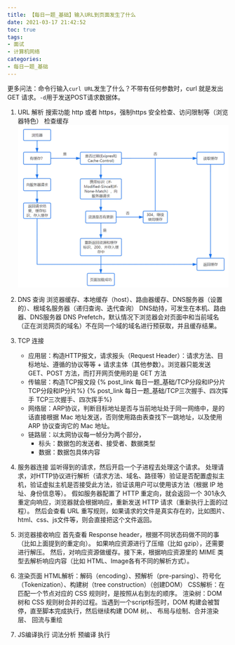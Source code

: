 ```yaml
---
title: 【每日一题_基础】输入URL到页面发生了什么
date: 2021-03-17 21:42:52
toc: true
tags:
- 面试 
- 计算机网络
categories:
- 每日一题_基础
---
```


更多问法：命令行输入`curl URL`发生了什么？不带有任何参数时，curl 就是发出 GET 请求。`-d`用于发送POST请求数据体。

<!-- more -->

1. URL 解析
   搜索功能
   http 或者 https，强制https
   安全检查、访问限制等（浏览器特色）
   检查缓存![检查缓存过程](/img/bowersCheck.webp)

2. DNS 查询
   浏览器缓存、本地缓存（host）、路由器缓存、DNS服务器（设置的）、根域名服务器（递归查询、迭代查询）
   DNS劫持，可发生在本机、路由器、DNS服务器
   DNS Prefetch，默认情况下浏览器会对页面中和当前域名（正在浏览网页的域名）不在同一个域的域名进行预获取，并且缓存结果。

3. TCP 连接
   + 应用层：构造HTTP报文，请求报头（Request Header）：请求方法、目标地址、遵循的协议等等 + 请求主体（其他参数）。浏览器只能发送 GET、POST 方法，而打开网页使用的是 GET 方法
   + 传输层：构造TCP报文段
    {% post_link  每日一题_基础/TCP分段和IP分片 TCP分段和IP分片%}
    {% post_link  每日一题_基础/TCP三次握手、四次挥手 TCP三次握手、四次挥手%}
   + 网络层：ARP协议，判断目标地址是否与当前地址处于同一网络中，是的话直接根据 Mac 地址发送，否则使用路由表查找下一跳地址，以及使用 ARP 协议查询它的 Mac 地址。
   + 链路层：以太网协议每一帧分为两个部分，
        - 标头：数据包的发送者、接受者、数据类型
        - 数据：数据包具体内容

4. 服务器连接
   监听得到的请求，然后开启一个子进程去处理这个请求。
   处理请求，对HTTP协议进行解析（请求方法、域名、路径等）验证是否配置虚拟主机，验证虚拟主机是否接受此方法，验证该用户可以使用该方法（根据 IP 地址、身份信息等）。
   假如服务器配置了 HTTP 重定向，就会返回一个 301永久重定向响应，浏览器就会根据响应，重新发送 HTTP 请求（重新执行上面的过程）。
   然后会查看 URL 重写规则，如果请求的文件是真实存在的，比如图片、html、css、js文件等，则会直接把这个文件返回。

5. 浏览器接收响应
   首先查看 Response header，根据不同状态码做不同的事（比如上面提到的重定向）。
   如果响应资源进行了压缩（比如 gzip），还需要进行解压。
   然后，对响应资源做缓存。接下来，根据响应资源里的 MIME 类型去解析响应内容（比如 HTML、Image各有不同的解析方式）。

6. 渲染页面
   HTML解析：解码（encoding）、预解析（pre-parsing）、符号化（Tokenization）、构建树（tree construction）（创建DOM）
   CSS解析：在匹配一个节点对应的 CSS 规则时，是按照从右到左的顺序。
   渲染树：DOM 树和 CSS 规则树合并的过程。当遇到一个script标签时，DOM 构建会被暂停，直至脚本完成执行，然后继续构建 DOM 树。、
   布局与绘制、合并渲染层、 回流与重绘

7. JS编译执行
   词法分析
   预编译
   执行



